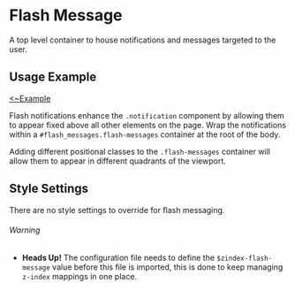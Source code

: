 
# Flash Message
A top level container to house notifications and messages targeted to
the user.

## Usage Example
[<~Example](markup/flash_message.html.haml)

Flash notifications enhance the `.notification` component by allowing
them to appear fixed above all other elements on the page. Wrap the
notifications within a `#flash_messages.flash-messages` container at the
root of the body.

Adding different positional classes to the `.flash-messages` container
will allow them to appear in different quadrants of the viewport.


## Style Settings
There are no style settings to override for flash messaging.

###### Warning
- **Heads Up!** The configuration file needs to define the
  `$zindex-flash-message` value before this file is imported, this is
  done to keep managing `z-index` mappings in one place.

